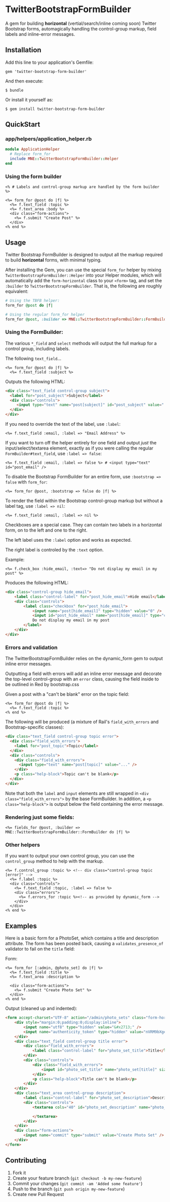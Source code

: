 # TwitterBootstrapFormBuilder

A gem for building **horizontal** (vertial/search/inline coming soon) Twitter Bootstrap forms, automagically handling the
control-group markup, field labels and inline-error messages.

## Installation

Add this line to your application's Gemfile:

    gem 'twitter-bootstrap-form-builder'

And then execute:

    $ bundle

Or install it yourself as:

    $ gem install twitter-bootstrap-form-builder

## QuickStart

### app/helpers/application_helper.rb

```ruby
module ApplicationHelper
  # Replace form_for
  include MNE::TwitterBootstrapFormBuilder::Helper
end
```

### Using the form builder

```erb
<% # Labels and control-group markup are handled by the form builder %>

<%= form_for @post do |f| %>
  <%= f.text_field :topic %>
  <%= f.text_area :body %>
  <div class="form-actions">
    <%= f.submit "Create Post" %>
  </div>
<% end %>
```


## Usage

Twitter Bootstrap FormBuilder is designed to output all the markup required to build **horizontal** forms,
with minimal typing.

After installing the Gem, you can use the special `form_for` helper by mixing `TwitterBootstrapFormBuilder::Helper`
into your Helper modules, which will automatically add the `form-horizontal` class to your `<form>` tag,
and set the `:builder` to `TwitterBootstrapFormBuilder`. That is, the following are roughly equivalent:

```ruby
# Using the TBFB helper:
form_for @post do |f|

# Using the regular form_for helper
form_for @post, :builder => MNE::TwitterBootstrapFormBuilder::FormBuilder, :html => { :class => "form-horizontal" } do |f|
```

### Using the FormBuilder:

The various `*_field` and `select` methods will output the full markup for a control group, including labels.

The following `text_field`...

```erb
<%= form_for @post do |f| %>
  <%= f.text_field :subject %>
```

Outputs the following HTML:

```html
<div class="text_field control-group subject">
  <label for="post_subject">Subject</label>
  <div class="controls">
     <input type="text" name="post[subject]" id="post_subject" value="..." />
  </div>
</div>
```

If you need to override the text of the label, use `:label`:

```erb
<%= f.text_field :email, :label => "Email Address" %>
```

If you want to turn off the helper entirely for one field and output *just* the input/select/textarea element,
exactly as if you were calling the regular `FormBuilder#text_field`, use `:label => false`:

```erb
<%= f.text_field :email, :label => false %> # <input type="text" id="post_email" />
```

To disable the Bootstrap FormBuilder for an entire form, use `:bootstrap => false` with `form_for`:

```erb
<%= form_for @post, :bootstrap => false do |f| %>
```

To render the field within the Bootstrap control-group markup but without a label tag,
use `:label => nil`:

```erb
<%= f.text_field :email, :label => nil %>
```

Checkboxes are a special case. They can contain two labels in a horizontal form, on to the left and
one to the right.

The left label uses the `:label` option and works as expected.

The right label is controled by the `:text` option.

Example:

```erb
<%= f.check_box :hide_email, :text=> "Do not display my email in my post" %>
```

Produces the following HTML:

```html
<div class="control-group hide_email">
	<label class="control-label" for="post_hide_email">Hide email</label>
	<div class="controls">
		<label class="checkbox" for="post_hide_email">
			<input name="post[hide_email]" type="hidden" value="0" />
			<input id="post_hide_email" name="post[hide_email]" type="checkbox" value="1" />
			Do not display my email in my post
		</label>
	</div>
</div>
```

### Errors and validation

The TwitterBootstrapFormBuilder relies on the dynamic_form gem to output inline error messages.

Outputting a field with errors will add an inline error message and decorate the top-level control-group with an
`error` class, causing the field inside to be outlined in Red by bootstrap.css

Given a post with a "can't be blank" error on the topic field:

```erb
<%= form_for @post do |f| %>
  <%= f.text_field :topic %>
<% end %>
```

The following will be produced (a mixture of Rail's `field_with_errors` and Bootstrap-specific classes):

```html
<div class="text_field control-group topic error">
  <div class="field_with_errors">
    <label for="post_topic">Topic</label>
  </div>
  <div class="controls">
    <div class="field_with_errors">
      <input type="text" name="post[topic]" value="..." />
    </div>
    <p class="help-block">Topic can't be blank</p>
  </div>
</div>
```

Note that both the `label` and `input` elements are still wrapped in `<div class="field_with_errors">` by the base
FormBuilder. In addition, a `<p class="help-block">` is output below the field containing the error message.

### Rendering just some fields:

```erb
<%= fields_for @post, :builder => MNE::TwitterBootstrapFormBuilder::FormBuilder do |f| %>
```

### Other helpers

If you want to output your own control group, you can use the `control_group` method to help with the markup.

```erb
<%= f.control_group :topic %> <!-- div class="control-group topic [error]" -->
  <%= f.label :topic %>
  <div class="controls">
    <%= f.text_field :topic, :label => false %>
    <div class="errors">
      <%= f.errors_for :topic %><!-- as provided by dynamic_form -->
    </div>
  </div>
<% end %>
```

## Examples

Here is a basic form for a PhotoSet, which contains a title and description attribute.
The form has been posted back, causing a `validates_presence_of` validator to fail on the `title` field:

Form:

```erb
<%= form_for [:admin, @photo_set] do |f| %>
  <%= f.text_field :title %>
  <%= f.text_area :description %>

  <div class="form-actions">
    <%= f.submit "Create Photo Set" %>
  </div>
<% end %>
```

Output (cleaned up and indented):

```html
<form accept-charset="UTF-8" action="/admin/photo_sets" class="form-horizontal" id="new_photo_set" method="post">
	<div style="margin:0;padding:0;display:inline">
		<input name="utf8" type="hidden" value="&#x2713;" />
		<input name="authenticity_token" type="hidden" value="nVRM9bXgeD2s/WGum+fJMy9dMYSNVCzYR6/U0Pg+068=" />
	</div>
	<div class="text_field control-group title error">
		<div class="field_with_errors">
			<label class="control-label" for="photo_set_title">Title</label>
		</div>
		<div class="controls">
			<div class="field_with_errors">
				<input id="photo_set_title" name="photo_set[title]" size="30" type="text" value="" />
			</div>
			<p class="help-block">Title can't be blank</p>
		</div>
	</div>
	<div class="text_area control-group description">
		<label class="control-label" for="photo_set_description">Description</label>
		<div class="controls">
			<textarea cols="40" id="photo_set_description" name="photo_set[description]" rows="20">

			</textarea>
		</div>
	</div>
	<div class="form-actions">
		<input name="commit" type="submit" value="Create Photo Set" />
	</div>
</form>
```



## Contributing

1. Fork it
2. Create your feature branch (`git checkout -b my-new-feature`)
3. Commit your changes (`git commit -am 'Added some feature'`)
4. Push to the branch (`git push origin my-new-feature`)
5. Create new Pull Request
